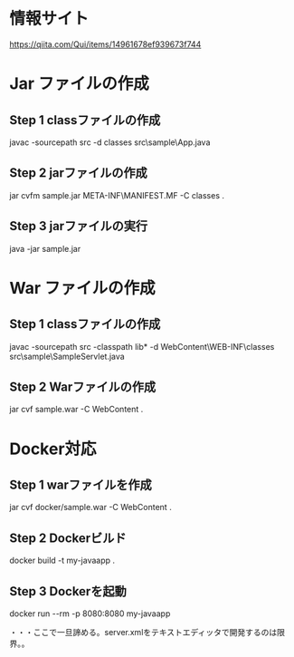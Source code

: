 # 情報サイト
https://qiita.com/Qui/items/14961678ef939673f744
# Jar ファイルの作成
## Step 1 classファイルの作成
javac -sourcepath src -d classes src\sample\App.java
## Step 2 jarファイルの作成
jar cvfm sample.jar META-INF\MANIFEST.MF -C classes .
## Step 3 jarファイルの実行
java -jar sample.jar

# War ファイルの作成
## Step 1 classファイルの作成
javac -sourcepath src -classpath lib\* -d WebContent\WEB-INF\classes src\sample\SampleServlet.java
## Step 2 Warファイルの作成
jar cvf sample.war -C WebContent .
# Docker対応
## Step 1 warファイルを作成
jar cvf docker/sample.war -C WebContent .
## Step 2 Dockerビルド
docker build -t my-javaapp .
## Step 3 Dockerを起動
docker run --rm -p 8080:8080 my-javaapp

・・・ここで一旦諦める。server.xmlをテキストエディッタで開発するのは限界。。
